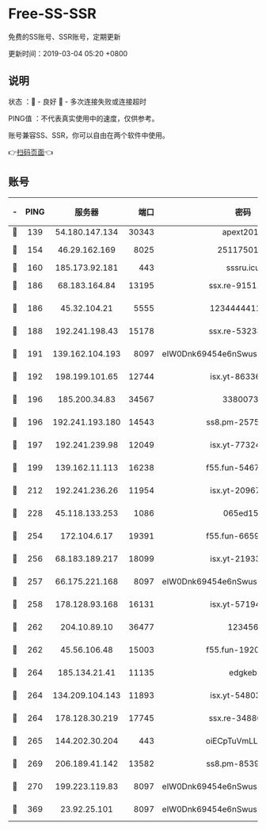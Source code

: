# Free-SS-SSR

免费的SS账号、SSR账号，定期更新

更新时间：2019-03-04 05:20 +0800

## 说明

状态     ：🙂 - 良好 🙁 - 多次连接失败或连接超时

PING值   ：不代表真实使用中的速度，仅供参考。

账号兼容SS、SSR，你可以自由在两个软件中使用。

👉[扫码页面](https://liesauer.github.io/free-ss-ssr.github.io/)👈

## 账号

|-|PING|服务器|端口|密码|加密方式|区域|
|:----:|:----:|:-----:|-----:|:----:|:----:|:----:|
|🙂|139|54.180.147.134|30343|apext2019|chacha20|KR|
|🙂|154|46.29.162.169|8025|2511750146|aes-256-cfb|RU|
|🙂|160|185.173.92.181|443|sssru.icu|rc4-md5|RU|
|🙂|186|68.183.164.84|13195|ssx.re-91511451|aes-256-cfb|US|
|🙂|186|45.32.104.21|5555|1234444411111|aes-256-cfb|SG|
|🙂|188|192.241.198.43|15178|ssx.re-53233906|aes-256-cfb|US|
|🙂|191|139.162.104.193|8097|eIW0Dnk69454e6nSwuspv9DmS201tQ0D|aes-256-cfb|JP|
|🙂|192|198.199.101.65|12744|isx.yt-86336141|aes-256-cfb|US|
|🙂|196|185.200.34.83|34567|33800731|aes-256-cfb|US|
|🙂|196|192.241.193.180|14543|ss8.pm-25759164|aes-256-cfb|US|
|🙂|197|192.241.239.98|12049|isx.yt-77324460|aes-256-cfb|US|
|🙂|199|139.162.11.113|16238|f55.fun-54673492|aes-256-cfb|SG|
|🙂|212|192.241.236.26|11954|isx.yt-20967574|aes-256-cfb|US|
|🙂|228|45.118.133.253|1086|065ed15a|aes-256-cfb|SG|
|🙂|254|172.104.6.17|19391|f55.fun-66594253|aes-256-cfb|US|
|🙂|256|68.183.189.217|18099|isx.yt-21933361|aes-256-cfb|SG|
|🙂|257|66.175.221.168|8097|eIW0Dnk69454e6nSwuspv9DmS201tQ0D|aes-256-cfb|US|
|🙂|258|178.128.93.168|16131|isx.yt-57194887|aes-256-cfb|SG|
|🙂|262|204.10.89.10|36477|123456|aes-256-cfb|US|
|🙂|262|45.56.106.48|15003|f55.fun-19202286|aes-256-cfb|US|
|🙂|264|185.134.21.41|11135|edgkeb|aes-256-cfb|GB|
|🙂|264|134.209.104.143|11893|isx.yt-54803040|aes-256-cfb|SG|
|🙂|264|178.128.30.219|17745|ssx.re-34880503|aes-256-cfb|SG|
|🙂|265|144.202.30.204|443|oiECpTuVmLLxk4Ts|aes-256-cfb|US|
|🙂|269|206.189.41.142|13582|ss8.pm-85391880|aes-256-cfb|SG|
|🙂|270|199.223.119.83|8097|eIW0Dnk69454e6nSwuspv9DmS201tQ0D|aes-256-cfb|US|
|🙂|369|23.92.25.101|8097|eIW0Dnk69454e6nSwuspv9DmS201tQ0D|aes-256-cfb|US|
